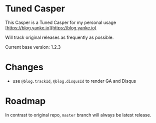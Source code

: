 # Tuned Casper

This Casper is a Tuned Casper for my personal usage [https://blog.yanke.io](https://blog.yanke.io)

Will track original releases as frequently as possible.

Current base version: 1.2.3

# Changes

*  use `@blog.trackId`, `@blog.disqusId` to render GA and Disqus

# Roadmap

In contrast to original repo, `master` branch will always be latest release.
